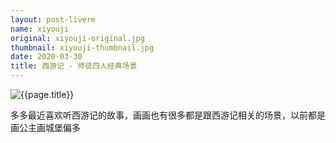 ```yaml
---
layout: post-livere
name: xiyouji
original: xiyouji-original.jpg
thumbnail: xiyouji-thumbnail.jpg
date: 2020-03-30
title: 西游记 - 师徒四人经典场景
---
```


![{{page.title}}](/gallery/paintings/{{page.original}})

多多最近喜欢听西游记的故事，画画也有很多都是跟西游记相关的场景，以前都是画公主画城堡偏多